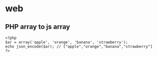 # web
## PHP array to js array

    <?php
    $ar = array('apple', 'orange', 'banana', 'strawberry');
    echo json_encode($ar); // ["apple","orange","banana","strawberry"]
    ?>
